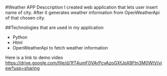 #Weather APP Desccription
I created web application that lets user insert name of city. After it generates weather information from OpenWeatherApi of that chosen city.

##Technologies that are used in my application
- Python
- Html
- OpenWeatherApi to fetch weather information

Here is a link to demo video https://drive.google.com/file/d/1fT4umF0VArPcvAzoGXfJpX8Ftn3M0WtV/view?usp=sharing

